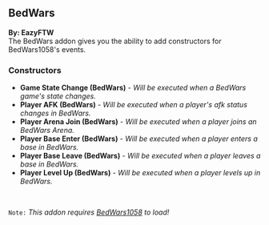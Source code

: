## BedWars
**By: EazyFTW**<br>
The BedWars addon gives you the ability to add constructors for BedWars1058's events.
<br>

### Constructors
* **Game State Change (BedWars)** - *Will be executed when a BedWars game's state changes.*
* **Player AFK (BedWars)** - *Will be executed when a player's afk status changes in BedWars.*
* **Player Arena Join (BedWars)** - *Will be executed when a player joins an BedWars Arena.*
* **Player Base Enter (BedWars)** - *Will be executed when a player enters a base in BedWars.*
* **Player Base Leave (BedWars)** - *Will be executed when a player leaves a base in BedWars.*
* **Player Level Up (BedWars)** - *Will be executed when a player levels up in BedWars.*

<br>

`Note:` *This addon requires [BedWars1058](https://www.spigotmc.org/resources/bedwars1058-opensource.97320/) to load!*
<br>